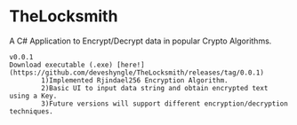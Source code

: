 # TheLocksmith

A C# Application to Encrypt/Decrypt data in popular Crypto Algorithms.

    v0.0.1
    Download executable (.exe) [here!](https://github.com/deveshyngle/TheLocksmith/releases/tag/0.0.1)
            1)Implemented Rjindael256 Encryption Algorithm.
            2)Basic UI to input data string and obtain encrypted text using a Key.
            3)Future versions will support different encryption/decryption techniques.
    
